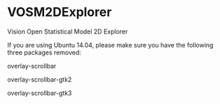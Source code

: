 VOSM2DExplorer
==============

Vision Open Statistical Model 2D Explorer



If you are using Ubuntu 14.04, please make sure you have the following three packages removed:

overlay-scrollbar

overlay-scrollbar-gtk2

overlay-scrollbar-gtk3





